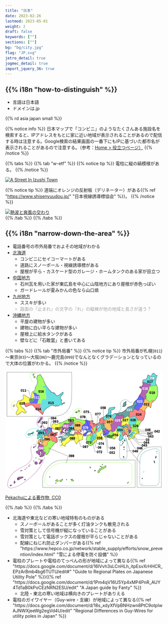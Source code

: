 ```yaml
---
title: "日本"
date: 2023-02-26
lastmod: 2023-05-01
weight: 2
draft: false
keywords: [""]
sections: [""]
bg: "bg/city.jpg"
flag: "JP.svg"
jetro_detail: true
jogmec_detail: true
import_jquery_36: true
---
```


<div class="main-desciption country-description">
    <h2 class="section-title">{{% i18n "how-to-distinguish" %}}</h2>
    <ul class="rule-list">
        <li>言語は<span class="quiz">日本語</span></li>
        <li>ドメインは<span class="quiz">.jp</span></li>
    </ul>
    {{% rd asia japan small %}}
</div>

{{% notice info %}}
日本マップで「コンビニ」のようなたくさんある施設名を検索すると、IPアドレスをもとに家に近い地域が表示されることがあるので配信する時は注意する。Google検索の結果画面の一番下にもIPに基づいた都市名が表示されることがあるので注意する。（参考：<a href="../../../web/">Home > 役立つページ）</a>
{{% /notice %}}


{{% tabs  %}}
{{% tab "w-etf" %}}
{{% notice tip %}}
電柱に縦の縞模様がある。
{{% /notice %}}

<div class="googlemap-if unclickable">
<a data-flickr-embed="true" href="https://www.flickr.com/photos/124982286@N08/52965926190/" title="A Street In Izushi Town"><img src="https://live.staticflickr.com/65535/52965926190_ca12a58331_z.jpg" width="640" height="427" alt="A Street In Izushi Town"/></a><script async src="//embedr.flickr.com/assets/client-code.js" charset="utf-8"></script>
</div>

{{% notice tip %}}
道端にオレンジの反射板（デリネーター）がある{{% ref "https://www.shisenyuudou.jp/" "日本視線誘導標協会" %}}。
{{% /notice %}}

<div class="googlemap-if unclickable">
<a data-flickr-embed="true" href="https://www.flickr.com/photos/yorozuna/24211912034/in/photolist-CTwnVd-nvKsya-2kJnmeU-nzbDNL-daoBVs-6t6LGZ-gR32GT-zGhCVc-GftizY-LctdpP-oRywSY-opstGN-24qJHTY-n9SuyP-XtPB8p-2hbTVSn-ZFune9-qfURKd-2ma5uSE-2kDmouC-qXQU9a-dH1sws-chhP6w-mDvHcc-nENWEg-XpQPgq-q3jREQ-qxqjs6-2iA6r1u-bzJa2c-Ut93tZ-shTHVU-gKvbTv-xCkR43-2kxptKc-fiQHTU-jD3kZ2-E3s9F1-2kkVMbM-FP8R4t-kYbtS8-H4DoY1-nic9SX-7VSuKU-mzbAqt-2jCnmvQ-JvUKAw-hzVt26-pNenTE-2kkVLuS" title="熱波と爽風の交わり"><img src="https://live.staticflickr.com/1619/24211912034_ec20fef3d1_z.jpg" width="640" height="427" alt="熱波と爽風の交わり"/></a><script async src="//embedr.flickr.com/assets/client-code.js" charset="utf-8"></script>
</div>
{{% /tab %}}
{{% /tabs %}}


<div class="main-desciption area-description">
    <h2 class="section-title">{{% i18n "narrow-down-the-area" %}}</h2>
    <ul class="rule-list">
        <li>電話番号の市外局番でおよその地域がわかる</li>
        <li><a href="./hokkaido/" class="area-link">北海道</a>
            <ul>
                <li>コンビニに<span class="quiz">セイコーマート</span>がある</li>
                <li>道路に<span class="quiz">スノーポール・視線誘導標</span>がある</li>
                <li><span class="quiz">屋根が平ら・カスケード型のガレージ・ホームタンク</span>のある家が目立つ</li>
            </ul>
        </li>
        <li><a href="./tyugoku/" class="area-link">中国地方</a>
            <ul>
                <li>石州瓦を用いた家が東広島を中心に山陰地方にあり屋根が<span class="quiz">赤</span>色っぽい</li>
                <li>ガードレールが<span class="quiz">夏みかん</span>の色なら山口県</li>
            </ul>
        </li>
        <li><a href="./tyugoku/" class="area-link">九州地方</a>
            <ul>
                <li class="no-evidence"><span class="quiz">ススキ</span>が多い</li>
                <li class="no-evidence" style="opacity:0.4">路面の『止まれ』の文字の『れ』の縦棒が他の地域と長さが違う？</li>
            </ul>
        </li>
        <li><a href="./okinawa/" class="area-link">沖縄地方</a>
            <ul>
                <li>平屋の建物が多い</li>
                <li>建物に<span class="quiz">白い平らな建物</span>が多い</li>
                <li>屋根上に<span class="quiz">給水タンク</span>がある</li>
                <li>壁などに<span class="quiz">「石敢當」</span>と書いてある</li>
            </ul>
        </li>
    </ul>
</div>

{{% tabs  %}}
{{% tab "市外局番" %}}
{{% notice tip %}}
市外局番が札幌(`011`)～東京(`03`)～大阪(`06`)～鹿児島(`099`)でなんとなくグラデーションとなっているので大体の位置がわかる。
{{% /notice %}}

<div class="googlemap-if">
<img src="2023-04-14-21-52-22.png" class="no-click"/>
<p><a href="https://commons.wikimedia.org/w/index.php?curid=55479620">Pekachuによる著作物, CC0</a></p>
</div>

{{% /tab %}}
{{% /tabs %}}


<div class="main-desciption area-description">
    <ul class="rule-list">
        <li>北海道や東北などの寒い地域特有のものがある
            <ul>
                <li>スノーポールがあることが多く灯油タンクも散見される</li>
                <li>雪対策として信号機が<span class="quiz">縦</span>になっていることがある</li>
                <li>雪対策として電話ボックスの屋根が平らじゃないことがある</li>
                <li class="no-evidence">配線に<span class="quiz">ねじれ防止ダンパー</span>がある{{% ref "https://www.hepco.co.jp/network/stable_supply/efforts/snow_prevention/index.html" "雪による停電を防ぐ設備" %}}</li>
            </ul>
        </li>
        <li>電柱のプレートや電柱のてっぺんの形が地域によって異なる{{% ref "https://docs.google.com/document/d/16lVvh3sLCnHLh_itpEsvXrHHCR_EPzArBmb4bg6TUTU/edit#" "Guide to Regional Plates on Japanese Utility Pole" %}}{{% ref "https://docs.google.com/document/d/1Pm4qV16U5Yp4xMP4PnR_AUY4Td1aB0kPoCEzNRN2ESU/edit" "A Japan guide by Fanty" %}}
            <ul>
                <li class="no-evidence">北陸・東北の寒い地域は横向きのプレートがありえる</li>
            </ul>
        </li>
        <li>電柱のガイワイヤー（Guy-wire・支線）が地域によって異なる{{% ref "https://docs.google.com/document/d/18s_xdyXfVpBNHzwn8PtC9otpIwAJNWXjeeWg2egVd4U/edit" "Regional Differences in Guy-Wires for utility poles in Japan" %}}
        </li>
</div>
